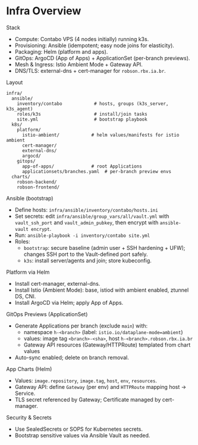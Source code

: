 # Infra Overview

Stack
- Compute: Contabo VPS (4 nodes initially) running k3s.
- Provisioning: Ansible (idempotent; easy node joins for elasticity).
- Packaging: Helm (platform and apps).
- GitOps: ArgoCD (App of Apps) + ApplicationSet (per-branch previews).
- Mesh & Ingress: Istio Ambient Mode + Gateway API.
- DNS/TLS: external-dns + cert-manager for `robson.rbx.ia.br`.

Layout
```
infra/
  ansible/
    inventory/contabo            # hosts, groups (k3s_server, k3s_agent)
    roles/k3s                    # install/join tasks
    site.yml                     # bootstrap playbook
  k8s/
    platform/
      istio-ambient/            # helm values/manifests for istio ambient
      cert-manager/
      external-dns/
      argocd/
    gitops/
      app-of-apps/              # root Applications
      applicationsets/branches.yaml  # per-branch preview envs
  charts/
    robson-backend/
    robson-frontend/
```

Ansible (bootstrap)
- Define hosts: `infra/ansible/inventory/contabo/hosts.ini`
- Set secrets: edit `infra/ansible/group_vars/all/vault.yml` with `vault_ssh_port` and `vault_admin_pubkey`, then encrypt with `ansible-vault encrypt`.
- Run: `ansible-playbook -i inventory/contabo site.yml`
- Roles:
  - `bootstrap`: secure baseline (admin user + SSH hardening + UFW); changes SSH port to the Vault-defined port safely.
  - `k3s`: install server/agents and join; store kubeconfig.

Platform via Helm
- Install cert-manager, external-dns.
- Install Istio (Ambient Mode): base, istiod with ambient enabled, ztunnel DS, CNI.
- Install ArgoCD via Helm; apply App of Apps.

GitOps Previews (ApplicationSet)
- Generate Applications per branch (exclude `main`) with:
  - namespace `h-<branch>` (label: `istio.io/dataplane-mode=ambient`)
  - values: image tag `<branch>-<sha>`, host `h-<branch>.robson.rbx.ia.br`
  - Gateway API resources (Gateway/HTTPRoute) templated from chart values
- Auto-sync enabled; delete on branch removal.

App Charts (Helm)
- Values: `image.repository`, `image.tag`, `host`, `env`, `resources`.
- Gateway API: define `Gateway` (per env) and `HTTPRoute` mapping host → Service.
- TLS secret referenced by Gateway; Certificate managed by cert-manager.

Security & Secrets
- Use SealedSecrets or SOPS for Kubernetes secrets.
- Bootstrap sensitive values via Ansible Vault as needed.
